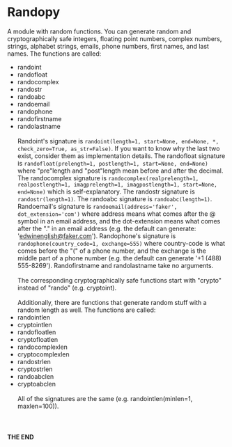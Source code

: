 # Randopy
A module with random functions.
You can generate random and cryptographically safe integers, floating point numbers, complex numbers, strings, alphabet strings, emails, phone numbers,
first names, and last names.
The functions are called:
- randoint
- randofloat
- randocomplex
- randostr
- randoabc
- randoemail
- randophone
- randofirstname
- randolastname
<br /><br />Randoint's signature is `randoint(length=1, start=None, end=None, *, check_zero=True, as_str=False)`. If you want to know why the last two
exist, consider them as implementation details. The randofloat signature is `randofloat(prelength=1, postlength=1, start=None, end=None)` where "pre"length
and "post"length mean before and after the decimal. The randocomplex signature is `randocomplex(realprelength=1, realpostlength=1, imagprelength=1,
imagpostlength=1, start=None, end=None)` which is self-explanatory. The randostr signature is `randostr(length=1)`. The randoabc signature is
`randoabc(length=1)`. Randoemail's signature is `randoemail(address='faker', dot_extension='com')` where address means what comes after the @ symbol in an
email address, and the dot-extension means what comes after the "." in an email address (e.g. the default can generate: 'edwinenglish@faker.com').
Randophone's signature is `randophone(country_code=1, exchange=555)` where country-code is what comes before the "(" of a phone number, and the exchange
is the middle part of a phone number (e.g. the default can generate '+1 (488) 555-8269'). Randofirstname and randolastname take no arguments.
<br /><br />The corresponding cryptographically safe functions start with "crypto" instead of "rando" (e.g. cryptoint).
<br /><br />Additionally, there are functions that generate random stuff with a random length as well. The functions are called:
- randointlen
- cryptointlen
- randofloatlen
- cryptofloatlen
- randocomplexlen
- cryptocomplexlen
- randostrlen
- cryptostrlen
- randoabclen
- cryptoabclen
<br /><br />All of the signatures are the same (e.g. randointlen(minlen=1, maxlen=100)).
<br /><br /><br />
#### THE END

